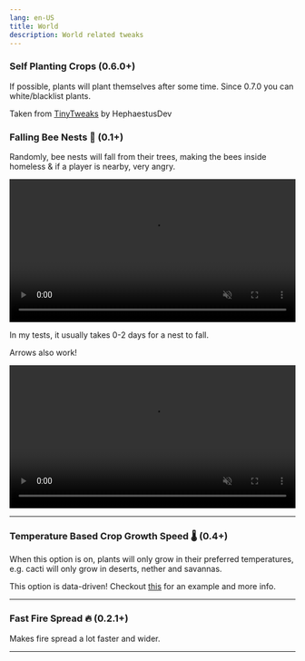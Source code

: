```yaml
---
lang: en-US
title: World
description: World related tweaks
---
```


### Self Planting Crops (0.6.0+)

If possible, plants will plant themselves after some time. Since 0.7.0 you can white/blacklist plants.

Taken from [TinyTweaks](https://www.curseforge.com/minecraft/mc-mods/tinytweaks) by HephaestusDev

### Falling Bee Nests 🐝 (0.1+)

Randomly, bee nests will fall from their trees, making the bees inside homeless & if a player is nearby, very angry.

<video style="display: block; margin-left: auto; margin-right: auto; max-width: 100%;" width="520" muted autoplay loop>
  <source src="/videos/bee_fall.webm" type="video/mp4">
  Your browser does not support the video tag.
</video>

In my tests, it usually takes 0-2 days for a nest to fall.

Arrows also work!

<video style="display: block; margin-left: auto; margin-right: auto; max-width: 100%;" width="520" muted autoplay loop>
  <source src="/videos/bee_fall_arrow.webm" type="video/mp4">
  Your browser does not support the video tag.
</video>

***
### Temperature Based Crop Growth Speed 🌡️ (0.4+)

When this option is on, plants will only grow in their preferred temperatures, e.g. cacti will only grow in deserts, nether and savannas.

This option is data-driven! Checkout [this](https://github.com/melontini/andromeda/blob/1.19-fabric/src/main/resources/data/andromeda/am_crop_temperatures/crops/minecraft_wheat.json) for an example and more info.

***
### Fast Fire Spread 🔥 (0.2.1+)

Makes fire spread a lot faster and wider.

***
